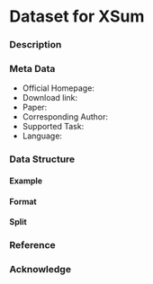 # Dataset for XSum


### Description

### Meta Data
* Official Homepage:
* Download link:
* Paper:
* Corresponding Author:
* Supported Task:
* Language:



### Data Structure

#### Example

#### Format

#### Split



### Reference


### Acknowledge
